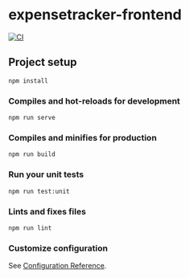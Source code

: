 # expensetracker-frontend

[![CI](https://github.com/anagarlau/expensetracker-frontend/actions/workflows/ci.yml/badge.svg)](https://github.com/anagarlau/expensetracker-frontend/actions/workflows/ci.yml)


## Project setup
```
npm install
```

### Compiles and hot-reloads for development
```
npm run serve
```

### Compiles and minifies for production
```
npm run build
```

### Run your unit tests
```
npm run test:unit
```

### Lints and fixes files
```
npm run lint
```

### Customize configuration
See [Configuration Reference](https://cli.vuejs.org/config/).
